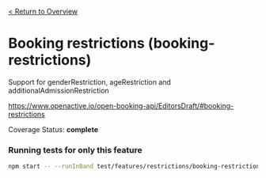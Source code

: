 [< Return to Overview](../../README.md)
# Booking restrictions (booking-restrictions)

Support for genderRestriction, ageRestriction and additionalAdmissionRestriction


https://www.openactive.io/open-booking-api/EditorsDraft/#booking-restrictions

Coverage Status: **complete**




### Running tests for only this feature

```bash
npm start -- --runInBand test/features/restrictions/booking-restrictions/
```





